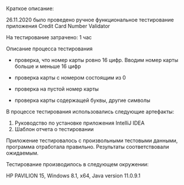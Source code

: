Краткое описание: 


26.11.2020 было проведено ручное функциональное тестирование приложения Credit Card Number Validator

На тестирование затрачено: 1 час

Описание процесса тестирования

- проверка, что номер карты ровно 16 цифр. Вводим номер карты больше и меньше 16 цифр

- проверка карты с номером состоящим из 0

- проверка на пустой номер карты

- проверка карты содержащей буквы, другие символы




В процессе тестирования использовались следующие артефакты:

1. Руководство по установке приложения IntelliJ IDEA
2. Шаблон отчета о тестировании

Приложение тестировалось c произвольными тестовыми данными, 
программа отработала правильно. Результаты соответствовали ожидаемым.

Тестирование производилось в следующем окружении:

HP PAVILION 15, Windows 8.1, x64, Java version 11.0.9.1